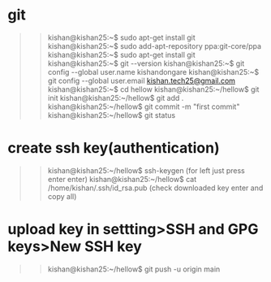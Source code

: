 # git
>> kishan@kishan25:~$ sudo apt-get install git
>> kishan@kishan25:~$ sudo add-apt-repository ppa:git-core/ppa
>> kishan@kishan25:~$ sudo apt-get install git
>> kishan@kishan25:~$ git --version
>> kishan@kishan25:~$ git config --global user.name kishandongare
>> kishan@kishan25:~$ git config --global user.email kishan.tech25@gmail.com
>> kishan@kishan25:~$ cd hellow
>> kishan@kishan25:~/hellow$ git init
>> kishan@kishan25:~/hellow$ git add .
>> kishan@kishan25:~/hellow$ git commit -m "first commit"
>> kishan@kishan25:~/hellow$ git status
# create ssh key(authentication)
>> kishan@kishan25:~/hellow$ ssh-keygen (for left just press enter enter)
>> kishan@kishan25:~/hellow$ cat /home/kishan/.ssh/id_rsa.pub (check downloaded key enter and copy all)
# upload key in settting>SSH and GPG keys>New SSH key
>>kishan@kishan25:~/hellow$ git push -u origin main



